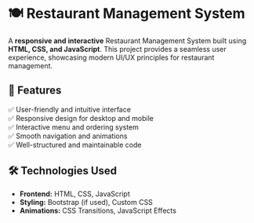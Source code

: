 # 🍽️ Restaurant Management System

A **responsive and interactive** Restaurant Management System built using **HTML, CSS, and JavaScript**. This project provides a seamless user experience, showcasing modern UI/UX principles for restaurant management.

## 🚀 Features
✅ User-friendly and intuitive interface  
✅ Responsive design for desktop and mobile  
✅ Interactive menu and ordering system  
✅ Smooth navigation and animations  
✅ Well-structured and maintainable code  

## 🛠️ Technologies Used
- **Frontend:** HTML, CSS, JavaScript  
- **Styling:** Bootstrap (if used), Custom CSS  
- **Animations:** CSS Transitions, JavaScript Effects  

